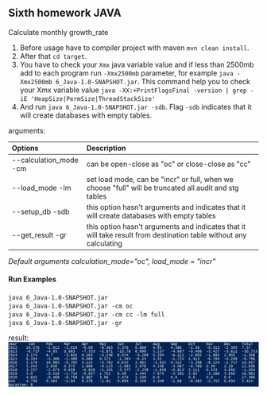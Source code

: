 ## Sixth homework JAVA
Calculate monthly growth_rate

1. Before usage have to compiler project with maven `mvn clean install`. 
2. After that `cd target`.
3. You have to check your `Xmx` java variable value and if less than 2500mb add to each program run 
    `-Xmx2500mb` parameter, for example `java -Xmx2500mb 6_Java-1.0-SNAPSHOT.jar`. 
   This command help you to check your Xmx variable value `java -XX:+PrintFlagsFinal -version | grep -iE 'HeapSize|PermSize|ThreadStackSize'`
4. And run `java 6_Java-1.0-SNAPSHOT.jar -sdb`.  Flag `-sdb`  indicates that it will create databases with empty tables.

arguments:  

Options                | Description
:----------------------|:---------------------------------------------------
--calculation_mode -cm | can be open-close as "oc" or close-close as "cc"
--load_mode -lm        | set load mode, can be "incr" or full, when we choose "full" will be truncated all audit and stg tables
--setup_db -sdb        | this option hasn't arguments and indicates that it will create databases with empty tables
--get_result -gr       | this option hasn't arguments and indicates that it will take result from destination table without any calculating


*Default arguments calculation_mode="oc", load_mode = "incr"*

#### Run Examples
`java 6_Java-1.0-SNAPSHOT.jar`   
`java 6_Java-1.0-SNAPSHOT.jar -cm oc`  
`java 6_Java-1.0-SNAPSHOT.jar -cm cc -lm full`  
`java 6_Java-1.0-SNAPSHOT.jar -gr`  

result:  
![results](screenshots/java_results.jpg)

